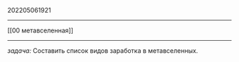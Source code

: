 202205061921
***
[[00 метавселенная]]
***
*задача:*
Составить список видов заработка в метавселенных.